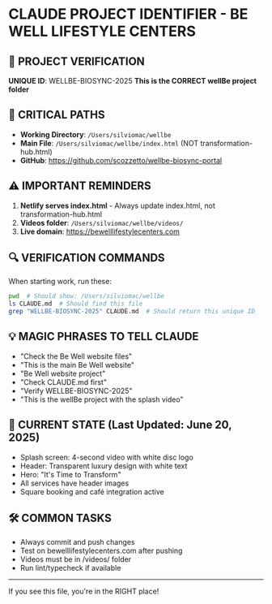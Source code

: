 # CLAUDE PROJECT IDENTIFIER - BE WELL LIFESTYLE CENTERS

## 🎯 PROJECT VERIFICATION
**UNIQUE ID**: WELLBE-BIOSYNC-2025
**This is the CORRECT wellBe project folder**

## 📁 CRITICAL PATHS
- **Working Directory**: `/Users/silviomac/wellbe`
- **Main File**: `/Users/silviomac/wellbe/index.html` (NOT transformation-hub.html)
- **GitHub**: https://github.com/scozzetto/wellbe-biosync-portal

## ⚠️ IMPORTANT REMINDERS
1. **Netlify serves index.html** - Always update index.html, not transformation-hub.html
2. **Videos folder**: `/Users/silviomac/wellbe/videos/`
3. **Live domain**: https://bewelllifestylecenters.com

## 🔍 VERIFICATION COMMANDS
When starting work, run these:
```bash
pwd  # Should show: /Users/silviomac/wellbe
ls CLAUDE.md  # Should find this file
grep "WELLBE-BIOSYNC-2025" CLAUDE.md  # Should return this unique ID
```

## 💡 MAGIC PHRASES TO TELL CLAUDE
- "Check the Be Well website files"
- "This is the main Be Well website"
- "Be Well website project"
- "Check CLAUDE.md first"
- "Verify WELLBE-BIOSYNC-2025"
- "This is the wellBe project with the splash video"

## 🚀 CURRENT STATE (Last Updated: June 20, 2025)
- Splash screen: 4-second video with white disc logo
- Header: Transparent luxury design with white text
- Hero: "It's Time to Transform"
- All services have header images
- Square booking and café integration active

## 🛠️ COMMON TASKS
- Always commit and push changes
- Test on bewelllifestylecenters.com after pushing
- Videos must be in /videos/ folder
- Run lint/typecheck if available

---
If you see this file, you're in the RIGHT place!
